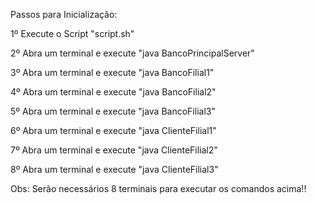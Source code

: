 Passos para Inicialização:

1º Execute o Script "script.sh"

2º Abra um terminal e execute "java BancoPrincipalServer"

3º Abra um terminal e execute "java BancoFilial1"

4º Abra um terminal e execute "java BancoFilial2"

5º Abra um terminal e execute "java BancoFilial3"

6º Abra um terminal e execute "java ClienteFilial1"

7º Abra um terminal e execute "java ClienteFilial2"

8º Abra um terminal e execute "java ClienteFilial3"


Obs: Serão necessários 8 terminais para executar os comandos acima!!


